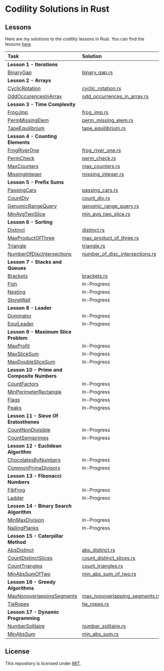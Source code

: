 # Codility Solutions in Rust

## Lessons

Here are my solutions to the codility lessons in Rust.  You can find the lessons [here](https://app.codility.com/programmers/lessons/).

| Task                                                                                                                          | Solution                                                                               |  
|:------------------------------------------------------------------------------------------------------------------------------|:---------------------------------------------------------------------------------------|
| **Lesson 1 - Iterations**                                                                                                     |                                                                                        |
| [BinaryGap](https://app.codility.com/programmers/lessons/1-iterations/binary_gap/)                                            | [binary_gap.rs](src/iterations/binary_gap.rs)                                          |
| **Lesson 2 - Arrays**                                                                                                         |                                                                                        |
| [CyclicRotation](https://app.codility.com/programmers/lessons/2-arrays/cyclic_rotation/)                                      | [cyclic_rotation.rs](src/arrays/cyclic_rotation.rs)                                    |
| [OddOccurencesInArray](https://app.codility.com/programmers/lessons/2-arrays/odd_occurrences_in_array/)                       | [odd_occurrences_in_array.rs](src/arrays/odd_occurrences_in_array.rs)                  |
| **Lesson 3 - Time Complexity**                                                                                                |                                                                                        |
| [FrogJmp](https://app.codility.com/programmers/lessons/3-time_complexity/frog_jmp/)                                           | [frog_jmp.rs](src/time_complexity/frog_jmp.rs)                                         |
| [PermMissingElem](https://app.codility.com/programmers/lessons/3-time_complexity/perm_missing_elem/)                          | [perm_missing_elem.rs](src/time_complexity/perm_missing_elem.rs)                       |
| [TapeEquilibrium](https://app.codility.com/programmers/lessons/3-time_complexity/tape_equilibrium/)                           | [tape_equilibrium.rs](src/time_complexity/tape_equilibrium.rs)                         |
| **Lesson 4 - Counting Elements**                                                                                              |                                                                                        |
| [FrogRiverOne](https://app.codility.com/programmers/lessons/4-counting_elements/frog_river_one/)                              | [frog_river_one.rs](src/counting_elements/frog_river_one.rs)                           |
| [PermCheck](https://app.codility.com/programmers/lessons/4-counting_elements/perm_check/)                                     | [perm_check.rs](src/counting_elements/perm_check.rs)                                   |
| [MaxCounters](https://app.codility.com/programmers/lessons/4-counting_elements/max_counters/)                                 | [max_counters.rs](src/counting_elements/max_counters.rs)                               |
| [MissingInteger](https://app.codility.com/programmers/lessons/4-counting_elements/missing_integer/)                           | [missing_integer.rs](src/counting_elements/missing_integer.rs)                         |
| **Lesson 5 - Prefix Sums**                                                                                                    |                                                                                        |
| [PassingCars](https://app.codility.com/programmers/lessons/5-prefix_sums/passing_cars/)                                       | [passing_cars.rs](src/prefix_sums/passing_cars.rs)                                     |
| [CountDiv](https://app.codility.com/programmers/lessons/5-prefix_sums/count_div/)                                             | [count_div.rs](src/prefix_sums/count_div.rs)                                           |
| [GenomicRangeQuery](https://app.codility.com/programmers/lessons/5-prefix_sums/genomic_range_query/)                          | [genomic_range_query.rs](src/prefix_sums/genomic_range_query.rs)                       |
| [MinAvgTwoSlice](https://app.codility.com/programmers/lessons/5-prefix_sums/min_avg_two_slice/)                               | [min_avg_two_slice.rs](src/prefix_sums/min_avg_two_slice.rs)                           |
| **Lesson 6 - Sorting**                                                                                                        |                                                                                        |
| [Distinct](https://app.codility.com/programmers/lessons/6-sorting/distinct/)                                                  | [distinct.rs](src/sorting/distinct.rs)                                                 |
| [MaxProductOfThree](https://app.codility.com/programmers/lessons/6-sorting/max_product_of_three/)                             | [max_product_of_three.rs](src/sorting/max_product_of_three.rs)                         |
| [Triangle](https://app.codility.com/programmers/lessons/6-sorting/triangle/)                                                  | [triangle.rs](src/sorting/triangle.rs)                                                 |
| [NumberOfDiscIntersections](https://app.codility.com/programmers/lessons/6-sorting/number_of_disc_intersections/)             | [number_of_disc_intersections.rs](src/sorting/number_of_disc_intersections.rs)         |
| **Lesson 7 - Stacks and Queues**                                                                                              |                                                                                        |
| [Brackets](https://app.codility.com/programmers/lessons/7-stacks_and_queues/brackets/)                                        | [brackets.rs](src/stacks_and_queues/brackets.rs)                                       |
| [Fish](https://app.codility.com/programmers/lessons/7-stacks_and_queues/fish/)                                                | In-Progress                                                                            |
| [Nesting](https://app.codility.com/programmers/lessons/7-stacks_and_queues/nesting/)                                          | In-Progress                                                                            |
| [StoneWall](https://app.codility.com/programmers/lessons/7-stacks_and_queues/stone_wall/)                                     | In-Progress                                                                            |
| **Lesson 8 - Leader**                                                                                                         |                                                                                        |
| [Dominator](https://app.codility.com/programmers/lessons/8-leader/dominator/)                                                 | In-Progress                                                                            |
| [EquiLeader](https://app.codility.com/programmers/lessons/8-leader/equi_leader/)                                              | In-Progress                                                                            |
| **Lesson 9 - Maximum Slice Problem**                                                                                          |                                                                                        |
| [MaxProfit](https://app.codility.com/programmers/lessons/9-maximum_slice_problem/max_profit/)                                 | In-Progress                                                                            |
| [MaxSliceSum](https://app.codility.com/programmers/lessons/9-maximum_slice_problem/max_slice_sum/)                            | In-Progress                                                                            |
| [MaxDoubleSliceSum](https://app.codility.com/programmers/lessons/9-maximum_slice_problem/max_double_slice_sum/)               | In-Progress                                                                            |
| **Lesson 10 - Prime and Composite Numbers**                                                                                   |                                                                                        |
| [CountFactors](https://app.codility.com/programmers/lessons/10-prime_and_composite_numbers/count_factors/)                    | In-Progress                                                                            |
| [MinPerimeterRectangle](https://app.codility.com/programmers/lessons/10-prime_and_composite_numbers/min_perimeter_rectangle/) | In-Progress                                                                            |
| [Flags](https://app.codility.com/programmers/lessons/10-prime_and_composite_numbers/flags/)                                   | In-Progress                                                                            |
| [Peaks](https://app.codility.com/programmers/lessons/10-prime_and_composite_numbers/peaks/)                                   | In-Progress                                                                            |
| **Lesson 11 - Sieve Of Eratosthenes**                                                                                         |                                                                                        |
| [CountNonDivisible](https://app.codility.com/programmers/lessons/11-sieve_of_eratosthenes/count_non_divisible/)               | In-Progress                                                                            |
| [CountSemiprimes](https://app.codility.com/programmers/lessons/11-sieve_of_eratosthenes/count_semiprimes/)                    | In-Progress                                                                            |
| **Lesson 12 - Euclidean Algorithm**                                                                                           |                                                                                        |
| [ChocolatesByNumbers](https://app.codility.com/programmers/lessons/12-euclidean_algorithm/chocolates_by_numbers/)             | In-Progress                                                                            |
| [CommonPrimeDivisors](https://app.codility.com/programmers/lessons/12-euclidean_algorithm/common_prime_divisors/)             | In-Progress                                                                            |
| **Lesson 13 - Fibonacci Numbers**                                                                                             |                                                                                        |
| [FibFrog](https://app.codility.com/programmers/lessons/13-fibonacci_numbers/fib_frog/)                                        | In-Progress                                                                            |
| [Ladder](https://app.codility.com/programmers/lessons/13-fibonacci_numbers/ladder/)                                           | In-Progress                                                                            |
| **Lesson 14 - Binary Search Algorithm**                                                                                       |                                                                                        |
| [MinMaxDivision](https://app.codility.com/programmers/lessons/14-binary_search_algorithm/min_max_division/)                   | In-Progress                                                                            |
| [NailingPlanks](https://app.codility.com/programmers/lessons/14-binary_search_algorithm/nailing_planks/)                      | In-Progress                                                                            |
| **Lesson 15 - Caterpillar Method**                                                                                            |                                                                                        |
| [AbsDistinct](https://app.codility.com/programmers/lessons/15-caterpillar_method/abs_distinct/)                               | [abs_distinct.rs](src/caterpillar_method/abs_distinct.rs)                              |
| [CountDistinctSlices](https://app.codility.com/programmers/lessons/15-caterpillar_method/count_distinct_slices/)              | [count_distinct_slices.rs](src/caterpillar_method/count_distinct_slices.rs)            |
| [CountTriangles](https://app.codility.com/programmers/lessons/15-caterpillar_method/count_triangles/)                         | [count_triangles.rs](src/caterpillar_method/count_triangles.rs)                        |
| [MinAbsSumOfTwo](https://app.codility.com/programmers/lessons/15-caterpillar_method/min_abs_sum_of_two/)                      | [min_abs_sum_of_two.rs](src/caterpillar_method/min_abs_sum_of_two.rs)                  |
| **Lesson 16 - Greedy Algorithms**                                                                                             |                                                                                        |
| [MaxNonoverlappingSegments](https://app.codility.com/programmers/lessons/16-greedy_algorithms/max_nonoverlapping_segments/)   | [max_nonoverlapping_segments.rs](src/greedy_algorithms/max_nonoverlapping_segments.rs) |
| [TieRopes](https://app.codility.com/programmers/lessons/16-greedy_algorithms/tie_ropes/)                                      | [tie_ropes.rs](src/greedy_algorithms/tie_ropes.rs)                                     |
| **Lesson 17 - Dynamic Programming**                                                                                           |                                                                                        |
| [NumberSolitaire](https://app.codility.com/programmers/lessons/17-dynamic_programming/number_solitaire/)                      | [number_solitaire.rs](src/dynamic_programming/number_solitaire.rs)                     |
| [MinAbsSum](https://app.codility.com/programmers/lessons/17-dynamic_programming/min_abs_sum/)                                 | [min_abs_sum.rs](src/dynamic_programming/min_abs_sum.rs)                               |


## License
This repository is licensed under [MIT](LICENSE).
